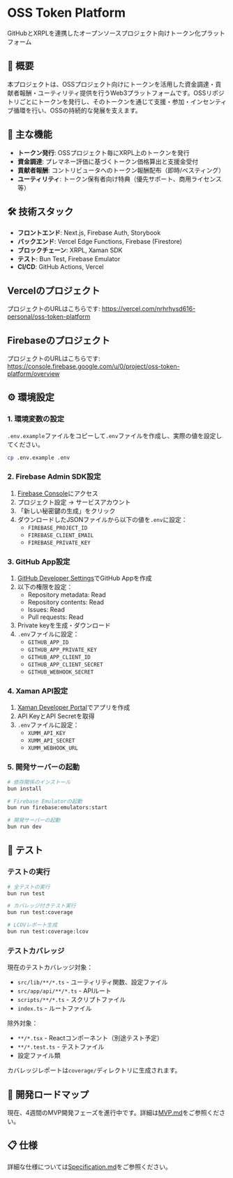# OSS Token Platform

GitHubとXRPLを連携したオープンソースプロジェクト向けトークン化プラットフォーム

## 📝 概要

本プロジェクトは、OSSプロジェクト向けにトークンを活用した資金調達・貢献者報酬・ユーティリティ提供を行うWeb3プラットフォームです。OSSリポジトリごとにトークンを発行し、そのトークンを通じて支援・参加・インセンティブ循環を行い、OSSの持続的な発展を支えます。

## 🎯 主な機能

- **トークン発行**: OSSプロジェクト毎にXRPL上のトークンを発行
- **資金調達**: プレマネー評価に基づくトークン価格算出と支援金受付
- **貢献者報酬**: コントリビュータへのトークン報酬配布（即時/ベスティング）
- **ユーティリティ**: トークン保有者向け特典（優先サポート、商用ライセンス等）

## 🛠 技術スタック

- **フロントエンド**: Next.js, Firebase Auth, Storybook
- **バックエンド**: Vercel Edge Functions, Firebase (Firestore)
- **ブロックチェーン**: XRPL, Xaman SDK
- **テスト**: Bun Test, Firebase Emulator
- **CI/CD**: GitHub Actions, Vercel

## Vercelのプロジェクト

プロジェクトのURLはこちらです: <https://vercel.com/nrhrhysd616-personal/oss-token-platform>

## Firebaseのプロジェクト

プロジェクトのURLはこちらです: <https://console.firebase.google.com/u/0/project/oss-token-platform/overview>

## ⚙️ 環境設定

### 1. 環境変数の設定

`.env.example`ファイルをコピーして`.env`ファイルを作成し、実際の値を設定してください。

```bash
cp .env.example .env
```

### 2. Firebase Admin SDK設定

1. [Firebase Console](https://console.firebase.google.com/u/0/project/oss-token-platform/overview)にアクセス
2. プロジェクト設定 → サービスアカウント
3. 「新しい秘密鍵の生成」をクリック
4. ダウンロードしたJSONファイルから以下の値を`.env`に設定：
   - `FIREBASE_PROJECT_ID`
   - `FIREBASE_CLIENT_EMAIL`
   - `FIREBASE_PRIVATE_KEY`

### 3. GitHub App設定

1. [GitHub Developer Settings](https://github.com/settings/apps)でGitHub Appを作成
2. 以下の権限を設定：
   - Repository metadata: Read
   - Repository contents: Read
   - Issues: Read
   - Pull requests: Read
3. Private keyを生成・ダウンロード
4. `.env`ファイルに設定：
   - `GITHUB_APP_ID`
   - `GITHUB_APP_PRIVATE_KEY`
   - `GITHUB_APP_CLIENT_ID`
   - `GITHUB_APP_CLIENT_SECRET`
   - `GITHUB_WEBHOOK_SECRET`

### 4. Xaman API設定

1. [Xaman Developer Portal](https://apps.xaman.dev/)でアプリを作成
2. API KeyとAPI Secretを取得
3. `.env`ファイルに設定：
   - `XUMM_API_KEY`
   - `XUMM_API_SECRET`
   - `XUMM_WEBHOOK_URL`

### 5. 開発サーバーの起動

```bash
# 依存関係のインストール
bun install

# Firebase Emulatorの起動
bun run firebase:emulators:start

# 開発サーバーの起動
bun run dev
```

## 🧪 テスト

### テストの実行

```bash
# 全テストの実行
bun run test

# カバレッジ付きテスト実行
bun run test:coverage

# LCOVレポート生成
bun run test:coverage:lcov
```

### テストカバレッジ

現在のテストカバレッジ対象：

- `src/lib/**/*.ts` - ユーティリティ関数、設定ファイル
- `src/app/api/**/*.ts` - APIルート
- `scripts/**/*.ts` - スクリプトファイル
- `index.ts` - ルートファイル

除外対象：

- `**/*.tsx` - Reactコンポーネント（別途テスト予定）
- `**/*.test.ts` - テストファイル
- 設定ファイル類

カバレッジレポートは`coverage/`ディレクトリに生成されます。

<!-- ## 📚 Storybook

UIコンポーネントの開発とドキュメント化にはStorybookを使用しています。

```bash
# 開発サーバーの起動
bun run storybook

# 静的ビルド
bun run build-storybook
```

Storybookは以下のURLで確認できます：

- 開発環境: <http://localhost:6006>
- 本番環境: <https://oss-token-platform.vercel.app/storybook> -->

## 🚀 開発ロードマップ

現在、4週間のMVP開発フェーズを進行中です。詳細は[MVP.md](./docs/MVP.md)をご参照ください。

<!-- ## 🔍 アーキテクチャ

システム設計の詳細については[Architecture.md](Architecture.md)をご参照ください。 -->

## 📋 仕様

詳細な仕様については[Specification.md](./docs/Specification.md)をご参照ください。
